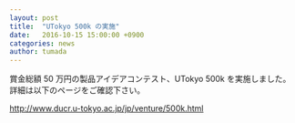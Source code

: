 ```yaml
---
layout: post
title:  "UTokyo 500k の実施"
date:   2016-10-15 15:00:00 +0900
categories: news
author: tumada
---
```


賞金総額 50 万円の製品アイデアコンテスト、UTokyo 500k を実施しました。詳細は以下のページをご確認下さい。

http://www.ducr.u-tokyo.ac.jp/jp/venture/500k.html
